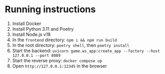 # Running instructions

1. Install Docker
2. Install Python 3.11 and Poetry
3. Install Node.js v18
4. In the `frontend` directory: `npm i && npm run build`
5. In the root directory: `poetry shell`, then `poetry install`
6. Start the backend: `uvicorn game.ws_app:create_app --factory --host 127.0.0.1 --port 8089`
7. Start the reverse proxy: `docker compose up`
7. Open `http://127.0.0.1:12345` in the browser